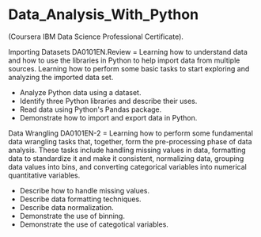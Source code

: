 # Data_Analysis_With_Python

(Coursera IBM Data Science Professional Certificate).

Importing Datasets DA0101EN.Review = Learning how to understand data and how to use the libraries in Python to help  import data from multiple sources. Learning how to perform some basic tasks to start exploring and analyzing the imported data set.
- Analyze Python data using a dataset.
- Identify three Python libraries and describe their uses.
- Read data using Python's Pandas package.
- Demonstrate how to import and export data in Python.

Data Wrangling DA0101EN-2 = Learning how to perform some fundamental data wrangling tasks that, together, form the pre-processing phase of data analysis. These tasks include handling missing values in data, formatting data to standardize it and make it consistent, normalizing data, grouping data values into bins, and converting categorical variables into numerical quantitative variables.
- Describe how to handle missing values.
- Describe data formatting techniques.
- Describe data normalization.
- Demonstrate the use of binning.
- Demonstrate the use of categotical variables.
